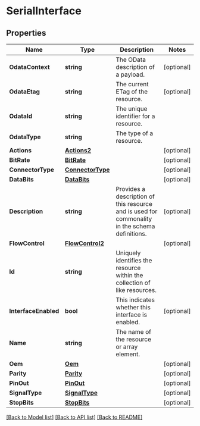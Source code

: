 # SerialInterface

## Properties
Name | Type | Description | Notes
------------ | ------------- | ------------- | -------------
**OdataContext** | **string** | The OData description of a payload. | [optional] 
**OdataEtag** | **string** | The current ETag of the resource. | [optional] 
**OdataId** | **string** | The unique identifier for a resource. | 
**OdataType** | **string** | The type of a resource. | 
**Actions** | [**Actions2**](Actions_2.md) |  | [optional] 
**BitRate** | [**BitRate**](BitRate.md) |  | [optional] 
**ConnectorType** | [**ConnectorType**](ConnectorType.md) |  | [optional] 
**DataBits** | [**DataBits**](DataBits.md) |  | [optional] 
**Description** | **string** | Provides a description of this resource and is used for commonality  in the schema definitions. | [optional] 
**FlowControl** | [**FlowControl2**](FlowControl_2.md) |  | [optional] 
**Id** | **string** | Uniquely identifies the resource within the collection of like resources. | 
**InterfaceEnabled** | **bool** | This indicates whether this interface is enabled. | [optional] 
**Name** | **string** | The name of the resource or array element. | 
**Oem** | [**Oem**](Oem.md) |  | [optional] 
**Parity** | [**Parity**](Parity.md) |  | [optional] 
**PinOut** | [**PinOut**](PinOut.md) |  | [optional] 
**SignalType** | [**SignalType**](SignalType.md) |  | [optional] 
**StopBits** | [**StopBits**](StopBits.md) |  | [optional] 

[[Back to Model list]](../README.md#documentation-for-models) [[Back to API list]](../README.md#documentation-for-api-endpoints) [[Back to README]](../README.md)



